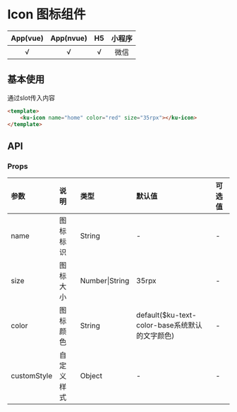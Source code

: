 # Icon 图标组件
| App(vue) | App(nvue) | H5 | 小程序 |
|:-------:|:---------:|:---------:|:---------:|
| √   | √   | √   | 微信 |

## 基本使用
通过slot传入内容
```html
<template>
    <ku-icon name="home" color="red" size="35rpx"></ku-icon>
</template>
```

## API
### Props
|参数|说明|类型|默认值|可选值|
|:------|:------|:------|:------|:------|
| name | 图标标识 | String | - | - |
| size | 图标大小 | Number\|String | 35rpx | - |
| color | 图标颜色 | String | default($ku-text-color-base系统默认的文字颜色) | - |
| customStyle | 自定义样式 | Object | - | - |